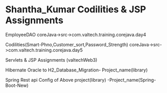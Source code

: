 # Shantha_Kumar Codilities & JSP Assignments

EmployeeDAO  coreJava->src->com.valtech.training.corejava.day4

Codilities(Smart-Phno,Customer_sort,Password_Strength)  coreJava->src->com.valtech.training.corejava.day5

Servlets & JSP Assignments (valtechWeb3)

Hibernate Oracle to H2_Database_Migration-  Project_name(library)

Spring Rest api Config of Above project(library) -Project_name(Spring-Boot-New)



